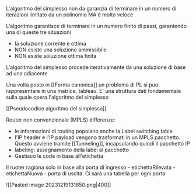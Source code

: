 L'algoritmo del simplesso non da garanzia di terminare in un numero di iterazioni limitato da un polinomio MA è molto veloce 

L'algoritmo garantisce di terminare in un numero finito di passi, garantendo una di queste tre situazioni
- la soluzione corrente è ottima
- NON esiste una soluzione ammissibile
- NON esiste soluzione ottima finita

L'algoritmo del simplesso procede iterativamente da una soluzione di base ad una adiacente

Una volta posto in [[Forma canonica]] un problema di PL si puo rappresentare in una matrice, tableau.
E' una struttura dati fondamentale sulla quale opera l'algoritmo del simplesso

[[Pseudocodice algoritmo del simplesso]]

Router non convenzionale (MPLS) differenze:
- le informazioni di routing popolano anche la Label switching table
- l'IP header e l'IP payload vengono trasformati in un MPLS pacchetto. Questo avviene tramite [[Tunneling]], incapsulando quindi il pacchetto IP
- labeling: assegnamento della label al pacchetto
- Gestisco le code in base all'etichetta

Il ruoter ragiona solo in base alla porta di ingresso - etichettaRilevata - etichettaNuova - porta di uscita. Ci sarà una tabella per ogni porta

![[Pasted image 20231219131850.png|400]]
